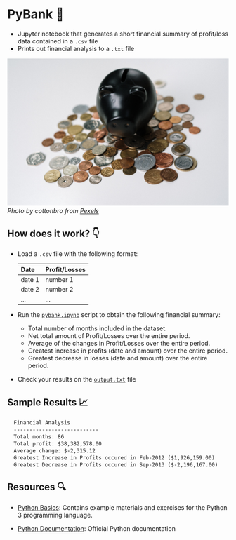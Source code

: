 # PyBank 📒

- Jupyter notebook that generates a short financial summary of profit/loss data contained in a `.csv` file
- Prints out financial analysis to a `.txt` file

![Revenue](images/piggybank.jpg)
*Photo by cottonbro from [Pexels](https://www.pexels.com/)*

## How does it work? 👇

- Load a `.csv` file with the following format:

  |Date|Profit/Losses|
  |--- |--- |
  | date 1 | number 1|
  | date 2 | number 2|
  | ... | ...|

- Run the [`pybank.ipynb`](pybank.ipynb) script to obtain the following financial summary:

  - Total number of months included in the dataset.
  - Net total amount of Profit/Losses over the entire period.
  - Average of the changes in Profit/Losses over the entire period.
  - Greatest increase in profits (date and amount) over the entire period.
  - Greatest decrease in losses (date and amount) over the entire period.

- Check your results on the [`output.txt`](output.txt) file

## Sample Results 📈

```text
  Financial Analysis
  ---------------------------
  Total months: 86
  Total profit: $38,382,578.00
  Average change: $-2,315.12 
  Greatest Increase in Profits occured in Feb-2012 ($1,926,159.00)
  Greatest Decrease in Profits occured in Sep-2013 ($-2,196,167.00)
```

## Resources 🔍

* [Python Basics](https://pythonbasics.org/): Contains example materials and exercises for the Python 3 programming language.

* [Python Documentation](https://docs.python.org/3/): Official Python documentation
